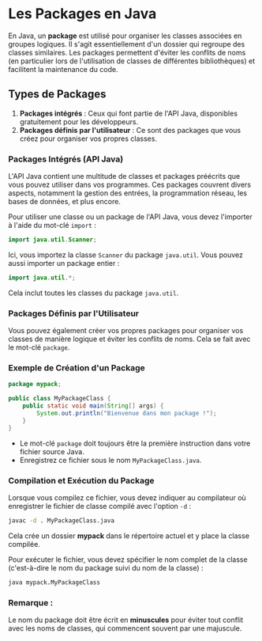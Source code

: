 # Les Packages en Java

En Java, un **package** est utilisé pour organiser les classes associées en groupes logiques. Il s'agit essentiellement d'un dossier qui regroupe des classes similaires. Les packages permettent d'éviter les conflits de noms (en particulier lors de l'utilisation de classes de différentes bibliothèques) et facilitent la maintenance du code.

## Types de Packages

1. **Packages intégrés** : Ceux qui font partie de l'API Java, disponibles gratuitement pour les développeurs.
2. **Packages définis par l'utilisateur** : Ce sont des packages que vous créez pour organiser vos propres classes.

### Packages Intégrés (API Java)

L'API Java contient une multitude de classes et packages préécrits que vous pouvez utiliser dans vos programmes. Ces packages couvrent divers aspects, notamment la gestion des entrées, la programmation réseau, les bases de données, et plus encore.

Pour utiliser une classe ou un package de l'API Java, vous devez l'importer à l'aide du mot-clé `import` :

```java
import java.util.Scanner;
```

Ici, vous importez la classe `Scanner` du package `java.util`. Vous pouvez aussi importer un package entier :

```java
import java.util.*;
```

Cela inclut toutes les classes du package `java.util`.

### Packages Définis par l'Utilisateur

Vous pouvez également créer vos propres packages pour organiser vos classes de manière logique et éviter les conflits de noms. Cela se fait avec le mot-clé `package`.

### Exemple de Création d'un Package

```java
package mypack;

public class MyPackageClass {
    public static void main(String[] args) {
        System.out.println("Bienvenue dans mon package !");
    }
}
```

- Le mot-clé `package` doit toujours être la première instruction dans votre fichier source Java.
- Enregistrez ce fichier sous le nom `MyPackageClass.java`.

### Compilation et Exécution du Package

Lorsque vous compilez ce fichier, vous devez indiquer au compilateur où enregistrer le fichier de classe compilé avec l'option `-d` :

```bash
javac -d . MyPackageClass.java
```

Cela crée un dossier **mypack** dans le répertoire actuel et y place la classe compilée.

Pour exécuter le fichier, vous devez spécifier le nom complet de la classe (c'est-à-dire le nom du package suivi du nom de la classe) :

```bash
java mypack.MyPackageClass
```

### Remarque : 
Le nom du package doit être écrit en **minuscules** pour éviter tout conflit avec les noms de classes, qui commencent souvent par une majuscule.
